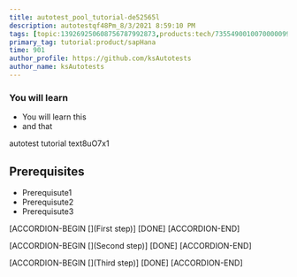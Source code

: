 ```yaml
---
title: autotest_pool_tutorial-de52565l
description: autotestqf48Pm_8/3/2021 8:59:10 PM
tags: [topic:139269250608756787992873,products:tech/73554900100700000996,tutorial:experience/advanced]
primary_tag: tutorial:product/sapHana
time: 901
author_profile: https://github.com/ksAutotests
author_name: ksAutotests
---
```

### You will learn
- You will learn this
- and that

autotest tutorial text8uO7x1

## Prerequisites
- Prerequisute1
- Prerequisute2
- Prerequisute3

[ACCORDION-BEGIN [](First step)]
[DONE]
[ACCORDION-END]

[ACCORDION-BEGIN [](Second step)]
[DONE]
[ACCORDION-END]

[ACCORDION-BEGIN [](Third step)]
[DONE]
[ACCORDION-END]


